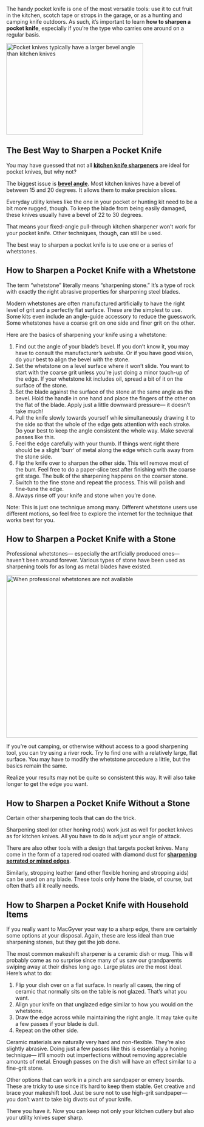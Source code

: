 The handy pocket knife is one of the most versatile tools: use it to cut fruit in the kitchen, scotch tape or strops in the garage, or as a hunting and camping knife outdoors. As such, it’s important to learn **how to sharpen a pocket knife**, especially if you’re the type who carries one around on a regular basis.

<img src="https://cdn.healthykitchen101.com/reviews/images/knife-sharpeners/cl59fbx7h0000dq8885m06fr1.jpg" alt="Pocket knives typically have a larger bevel angle than kitchen knives" width="360" height="240">

The Best Way to Sharpen a Pocket Knife
--------------------------------------

You may have guessed that not all [**kitchen knife sharpeners**](https://healthykitchen101.com/knife-sharpeners/reviews/best/) are ideal for pocket knives, but why not?

The biggest issue is [**bevel angle**](https://www.worksharptools.com/understanding-kitchen-knife-angles/). Most kitchen knives have a bevel of between 15 and 20 degrees. It allows them to make precision slices.

Everyday utility knives like the one in your pocket or hunting kit need to be a bit more rugged, though. To keep the blade from being easily damaged, these knives usually have a bevel of 22 to 30 degrees.

That means your fixed-angle pull-through kitchen sharpener won’t work for your pocket knife. Other techniques, though, can still be used. 

The best way to sharpen a pocket knife is to use one or a series of whetstones. 

How to Sharpen a Pocket Knife with a Whetstone
----------------------------------------------

The term “whetstone” literally means “sharpening stone.” It’s a type of rock with exactly the right abrasive properties for sharpening steel blades.

Modern whetstones are often manufactured artificially to have the right level of grit and a perfectly flat surface. These are the simplest to use. Some kits even include an angle-guide accessory to reduce the guesswork. Some whetstones have a coarse grit on one side and finer grit on the other.

Here are the basics of sharpening your knife using a whetstone:

1.  Find out the angle of your blade’s bevel. If you don’t know it, you may have to consult the manufacturer’s website. Or if you have good vision, do your best to align the bevel with the stone.
2.  Set the whetstone on a level surface where it won’t slide. You want to start with the coarse grit unless you’re just doing a minor touch-up of the edge. If your whetstone kit includes oil, spread a bit of it on the surface of the stone.
3.  Set the blade against the surface of the stone at the same angle as the bevel. Hold the handle in one hand and place the fingers of the other on the flat of the blade. Apply just a little downward pressure— it doesn’t take much!
4.  Pull the knife slowly towards yourself while simultaneously drawing it to the side so that the whole of the edge gets attention with each stroke. Do your best to keep the angle consistent the whole way. Make several passes like this.
5.  Feel the edge carefully with your thumb. If things went right there should be a slight ‘burr’ of metal along the edge which curls away from the stone side. 
6.  Flip the knife over to sharpen the other side. This will remove most of the burr. Feel free to do a paper-slice test after finishing with the coarse grit stage. The bulk of the sharpening happens on the coarser stone.
7.  Switch to the fine stone and repeat the process. This will polish and fine-tune the edge.
8.  Always rinse off your knife and stone when you’re done.

Note: This is just one technique among many. Different whetstone users use different motions, so feel free to explore the internet for the technique that works best for you.

How to Sharpen a Pocket Knife with a Stone
------------------------------------------

Professional whetstones— especially the artificially produced ones— haven’t been around forever. Various types of stone have been used as sharpening tools for as long as metal blades have existed.

<img src="https://cdn.healthykitchen101.com/reviews/images/knife-sharpeners/cl59fezih0001dq884k7t5u9h.jpg" alt="When professional whetstones are not available" width="640" height="427">

If you’re out camping, or otherwise without access to a good sharpening tool, you can try using a river rock. Try to find one with a relatively large, flat surface. You may have to modify the whetstone procedure a little, but the basics remain the same.

Realize your results may not be quite so consistent this way. It will also take longer to get the edge you want.

How to Sharpen a Pocket Knife Without a Stone
---------------------------------------------

Certain other sharpening tools that can do the trick.  

Sharpening steel (or other honing rods) work just as well for pocket knives as for kitchen knives. All you have to do is adjust your angle of attack.

There are also other tools with a design that targets pocket knives. Many come in the form of a tapered rod coated with diamond dust for [**sharpening serrated or mixed edges**](https://healthykitchen101.com/knife-sharpeners/tips/how-to-sharpen-a-serrated-knife/).

Similarly, stropping leather (and other flexible honing and stropping aids) can be used on any blade. These tools only hone the blade, of course, but often that’s all it really needs.

How to Sharpen a Pocket Knife with Household Items
--------------------------------------------------

If you really want to MacGyver your way to a sharp edge, there are certainly some options at your disposal. Again, these are less ideal than true sharpening stones, but they get the job done.

The most common makeshift sharpener is a ceramic dish or mug. This will probably come as no surprise since many of us saw our grandparents swiping away at their dishes long ago. Large plates are the most ideal. Here’s what to do: 

1.  Flip your dish over on a flat surface. In nearly all cases, the ring of ceramic that normally sits on the table is not glazed. That’s what you want.
2.  Align your knife on that unglazed edge similar to how you would on the whetstone. 
3.  Draw the edge across while maintaining the right angle. It may take quite a few passes if your blade is dull.
4.  Repeat on the other side.

Ceramic materials are naturally very hard and non-flexible. They’re also slightly abrasive. Doing just a few passes like this is essentially a honing technique— it’ll smooth out imperfections without removing appreciable amounts of metal. Enough passes on the dish will have an effect similar to a fine-grit stone.

Other options that can work in a pinch are sandpaper or emery boards. These are tricky to use since it’s hard to keep them stable. Get creative and brace your makeshift tool. Just be sure not to use high-grit sandpaper— you don’t want to take big divots out of your knife.

There you have it. Now you can keep not only your kitchen cutlery but also your utility knives super sharp.
